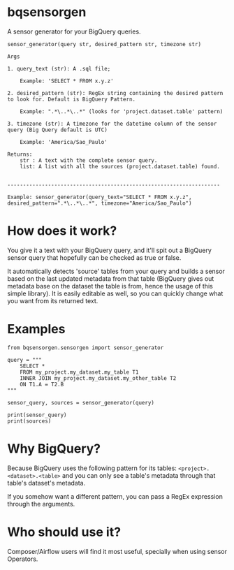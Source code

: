 # bqsensorgen
A sensor generator for your BigQuery queries.


```
sensor_generator(query str, desired_pattern str, timezone str)

Args
        
1. query_text (str): A .sql file;
                          
	Example: 'SELECT * FROM x.y.z'
            
2. desired_pattern (str): RegEx string containing the desired pattern to look for. Default is BigQuery Pattern.
        
	Example: ".*\..*\..*" (looks for 'project.dataset.table' pattern)
                                           
3. timezone (str): A timezone for the datetime column of the sensor query (Big Query default is UTC)
        
	Example: 'America/Sao_Paulo'

Returns:
	str : A text with the complete sensor query.
	list: A list with all the sources (project.dataset.table) found.


--------------------------------------------------------------------	

Example: sensor_generator(query_text="SELECT * FROM x.y.z", desired_pattern=".*\..*\..*", timezone="America/Sao_Paulo")
```

# How does it work?

You give it a text with your BigQuery query, and it'll spit out a BigQuery sensor query that hopefully can be checked as true or false. 

It automatically detects 'source' tables from your query and builds a sensor based on the last updated metadata from that table (BigQuery
gives out metadata base on the dataset the table is from, hence the usage of this simple library). It is
easily editable as well, so you can quickly change what you want from its returned text.



# Examples

```
from bqsensorgen.sensorgen import sensor_generator

query = """
	SELECT * 
	FROM my_project.my_dataset.my_table T1
	INNER JOIN my_project.my_dataset.my_other_table T2
	ON T1.A = T2.B
"""

sensor_query, sources = sensor_generator(query)

print(sensor_query)
print(sources)
```


# Why BigQuery?

Because BigQuery uses the following pattern for its tables: `<project>.<dataset>.<table>` 
and you can only see a table's metadata through that table's dataset's metadata.

If you somehow want a different pattern, you can pass a RegEx expression through the arguments.

# Who should use it?

Composer/Airflow users will find it most useful, specially when using sensor Operators.